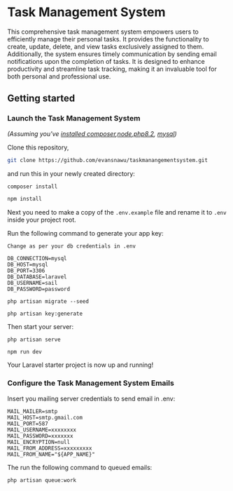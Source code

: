 # Task Management System

This comprehensive task management system empowers users to efficiently manage their personal tasks. It provides the functionality to create, update, delete, and view tasks exclusively assigned to them. Additionally, the system ensures timely communication by sending email notifications upon the completion of tasks. It is designed to enhance productivity and streamline task tracking, making it an invaluable tool for both personal and professional use.

## Getting started

### Launch the Task Management System

_(Assuming you've [installed composer](https://laravel.com/docs/11.x),[node](https://nodejs.org/en/learn/getting-started/how-to-install-nodejs),[php8.2](https://www.php.net/manual/en/install.php), [mysql](https://dev.mysql.com/doc/mysql-installation-excerpt/5.7/en/))_

Clone this repository, 
```bash
git clone https://github.com/evansnawu/taskmanangementsystem.git
```
and run this in your newly created directory:

```bash
composer install
```

```bash
npm install
```

Next you need to make a copy of the `.env.example` file and rename it to `.env` inside your project root.

Run the following command to generate your app key:

```
Change as per your db credentials in .env

DB_CONNECTION=mysql
DB_HOST=mysql
DB_PORT=3306
DB_DATABASE=laravel
DB_USERNAME=sail
DB_PASSWORD=password

php artisan migrate --seed
```

```
php artisan key:generate
```

Then start your server:

```
php artisan serve

npm run dev
```

Your Laravel starter project is now up and running!

### Configure the Task Management System Emails

Insert you mailing server credentials to send email in .env:

```
MAIL_MAILER=smtp
MAIL_HOST=smtp.gmail.com
MAIL_PORT=587
MAIL_USERNAME=xxxxxxxx
MAIL_PASSWORD=xxxxxxx
MAIL_ENCRYPTION=null
MAIL_FROM_ADDRESS=xxxxxxxxx
MAIL_FROM_NAME="${APP_NAME}"

```
The run the following command to queued emails:

```
php artisan queue:work
```

